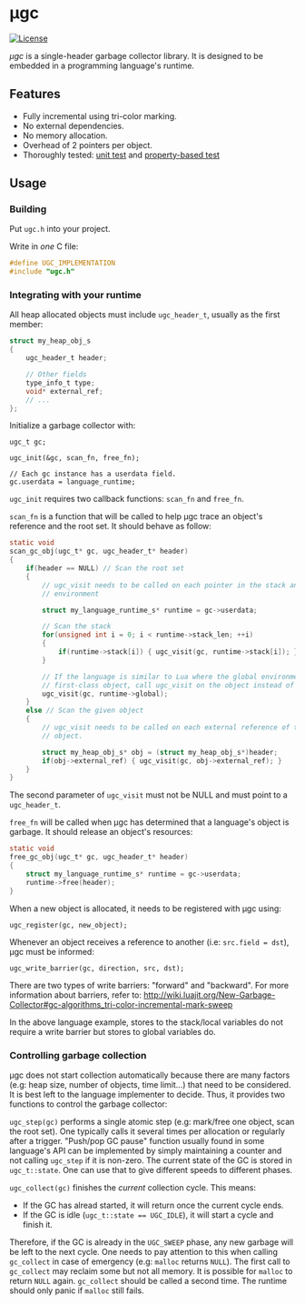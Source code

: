 # μgc

[![License](https://img.shields.io/badge/license-BSD-blue.svg)](LICENSE)

*μgc* is a single-header garbage collector library.
It is designed to be embedded in a programming language's runtime.

## Features

* Fully incremental using tri-color marking.
* No external dependencies.
* No memory allocation.
* Overhead of 2 pointers per object.
* Thoroughly tested: [unit test](munit.c) and [property-based test](theft.c)

## Usage

### Building

Put `ugc.h` into your project.

Write in *one* C file:

```c
#define UGC_IMPLEMENTATION
#include "ugc.h"
```

### Integrating with your runtime

All heap allocated objects must include `ugc_header_t`, usually as the first member:

```c
struct my_heap_obj_s
{
	ugc_header_t header;

	// Other fields
	type_info_t type;
	void* external_ref;
	// ...
};
```

Initialize a garbage collector with:

```
ugc_t gc;

ugc_init(&gc, scan_fn, free_fn);

// Each gc instance has a userdata field.
gc.userdata = language_runtime;
```

`ugc_init` requires two callback functions: `scan_fn` and `free_fn`.

`scan_fn` is a function that will be called to help μgc trace an object's reference and the root set.
It should behave as follow:

```c
static void
scan_gc_obj(ugc_t* gc, ugc_header_t* header)
{
	if(header == NULL) // Scan the root set
	{
		// ugc_visit needs to be called on each pointer in the stack and global
		// environment

		struct my_language_runtime_s* runtime = gc->userdata;

		// Scan the stack
		for(unsigned int i = 0; i < runtime->stack_len; ++i)
		{
			if(runtime->stack[i]) { ugc_visit(gc, runtime->stack[i]); }
		}

		// If the language is similar to Lua where the global environment is a
		// first-class object, call ugc_visit on the object instead of its fields
		ugc_visit(gc, runtime->global);
	}
	else // Scan the given object
	{
		// ugc_visit needs to be called on each external reference of this
		// object.

		struct my_heap_obj_s* obj = (struct my_heap_obj_s*)header;
		if(obj->external_ref) { ugc_visit(gc, obj->external_ref); }
	}
}
```

The second parameter of `ugc_visit` must not be NULL and must point to a `ugc_header_t`.

`free_fn` will be called when μgc has determined that a language's object is garbage.
It should release an object's resources:

```c
static void
free_gc_obj(ugc_t* gc, ugc_header_t* header)
{
	struct my_language_runtime_s* runtime = gc->userdata;
	runtime->free(header);
}
```

When a new object is allocated, it needs to be registered with μgc using:

```
ugc_register(gc, new_object);
```

Whenever an object receives a reference to another (i.e: `src.field = dst`), μgc must be informed:

```
ugc_write_barrier(gc, direction, src, dst);
```

There are two types of write barriers: "forward" and "backward".
For more information about barriers, refer to: http://wiki.luajit.org/New-Garbage-Collector#gc-algorithms_tri-color-incremental-mark-sweep

In the above language example, stores to the stack/local variables do not require a write barrier but stores to global variables do.

### Controlling garbage collection

μgc does not start collection automatically because there are many factors (e.g: heap size, number of objects, time limit...) that need to be considered.
It is best left to the language implementer to decide.
Thus, it provides two functions to control the garbage collector:

`ugc_step(gc)` performs a single atomic step (e.g: mark/free one object, scan the root set).
One typically calls it several times per allocation or regularly after a trigger.
"Push/pop GC pause" function usually found in some language's API can be implemented by simply maintaining a counter and not calling `ugc_step` if it is non-zero.
The current state of the GC is stored in `ugc_t::state`.
One can use that to give different speeds to different phases.

`ugc_collect(gc)` finishes the *current* collection cycle.
This means:

- If the GC has alread started, it will return once the current cycle ends.
- If the GC is idle (`ugc_t::state == UGC_IDLE`), it will start a cycle and finish it.

Therefore, if the GC is already in the `UGC_SWEEP` phase, any new garbage will be left to the next cycle.
One needs to pay attention to this when calling `gc_collect` in case of emergency (e.g: `malloc` returns `NULL`).
The first call to `gc_collect` may reclaim some but not all memory.
It is possible for `malloc` to return `NULL` again.
`gc_collect` should be called a second time.
The runtime should only panic if `malloc` still fails.

